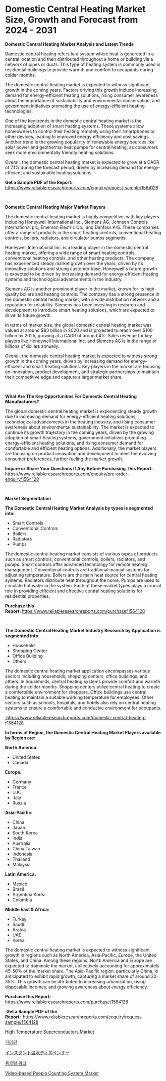 <p><h1>Domestic Central Heating Market Size, Growth and Forecast from 2024 - 2031</h1></p><p><strong>Domestic Central Heating Market Analysis and Latest Trends</strong></p>
<p><p>Domestic central heating refers to a system where heat is generated in a central location and then distributed throughout a home or building via a network of pipes or ducts. This type of heating system is commonly used in residential buildings to provide warmth and comfort to occupants during colder months.</p><p>The domestic central heating market is expected to witness significant growth in the coming years. Factors driving this growth include increasing demand for energy-efficient heating solutions, rising consumer awareness about the importance of sustainability and environmental conservation, and government initiatives promoting the use of energy-efficient heating technologies.</p><p>One of the key trends in the domestic central heating market is the increasing adoption of smart heating systems. These systems allow homeowners to control their heating remotely using their smartphones or other devices, leading to improved energy efficiency and cost savings. Another trend is the growing popularity of renewable energy sources like solar power and geothermal heat pumps for central heating, as consumers seek more environmentally friendly heating solutions.</p><p>Overall, the domestic central heating market is expected to grow at a CAGR of 7.1% during the forecast period, driven by increasing demand for energy-efficient and sustainable heating solutions.</p></p>
<p><strong>Get a Sample PDF of the Report:&nbsp;</strong> <a href="https://www.reliableresearchreports.com/enquiry/request-sample/1564128">https://www.reliableresearchreports.com/enquiry/request-sample/1564128</a></p>
<p>&nbsp;</p>
<p><strong>Domestic Central Heating Major Market Players</strong></p>
<p><p>The domestic central heating market is highly competitive, with key players including Honeywell International Inc., Siemens AG, Johnson Controls International plc, Emerson Electric Co., and Danfoss A/S. These companies offer a range of products in the smart heating controls, conventional heating controls, boilers, radiators, and circulator pumps segments.</p><p>Honeywell International Inc. is a leading player in the domestic central heating market, offering a wide range of smart heating controls, conventional heating controls, and other heating products. The company has experienced steady market growth over the years, driven by its innovative solutions and strong customer base. Honeywell's future growth is expected to be driven by increasing demand for energy-efficient heating systems and technological advancements in the industry.</p><p>Siemens AG is another prominent player in the market, known for its high-quality boilers and heating controls. The company has a strong presence in the domestic central heating market, with a wide distribution network and a reputation for reliability. Siemens has been investing in research and development to introduce smart heating solutions, which are expected to drive its future growth.</p><p>In terms of market size, the global domestic central heating market was valued at around $80 billion in 2020 and is projected to reach over $100 billion by 2025, growing at a CAGR of around 4%. Sales revenue for key players like Honeywell International Inc. and Siemens AG is in the range of billions of dollars annually.</p><p>Overall, the domestic central heating market is expected to witness strong growth in the coming years, driven by increasing demand for energy-efficient and smart heating solutions. Key players in the market are focusing on innovation, product development, and strategic partnerships to maintain their competitive edge and capture a larger market share.</p></p>
<p>&nbsp;</p>
<p><strong>What Are The Key Opportunities For Domestic Central Heating Manufacturers?</strong></p>
<p><p>The global domestic central heating market is experiencing steady growth due to increasing demand for energy-efficient heating solutions, technological advancements in the heating industry, and rising consumer awareness about environmental sustainability. The market is expected to continue its growth trajectory in the coming years, driven by the growing adoption of smart heating systems, government initiatives promoting energy-efficient heating solutions, and rising consumer demand for comfortable and efficient heating options. Additionally, the market players are focusing on product innovation and development to meet the evolving consumer preferences, further fueling the market growth.</p></p>
<p><strong>Inquire or Share Your Questions If Any Before Purchasing This Report:</strong> <a href="https://www.reliableresearchreports.com/enquiry/pre-order-enquiry/1564128">https://www.reliableresearchreports.com/enquiry/pre-order-enquiry/1564128</a></p>
<p>&nbsp;</p>
<p><strong>Market Segmentation</strong></p>
<p><strong>The Domestic Central Heating Market Analysis by types is segmented into:</strong></p>
<p><ul><li>Smart Controls</li><li>Conventional Controls</li><li>Boilers</li><li>Radiators</li><li>Pumps</li></ul></p>
<p><p>The domestic central heating market consists of various types of products such as smart controls, conventional controls, boilers, radiators, and pumps. Smart controls offer advanced technology for remote heating management. Conventional controls are traditional manual systems for adjusting temperature. Boilers are the main heat source for central heating systems. Radiators distribute heat throughout the home. Pumps are used to circulate hot water in the system. Each of these market types plays a crucial role in providing efficient and effective central heating solutions for residential properties.</p></p>
<p><strong>Purchase this Report:&nbsp;</strong><a href="https://www.reliableresearchreports.com/purchase/1564128">https://www.reliableresearchreports.com/purchase/1564128</a></p>
<p>&nbsp;</p>
<p><strong>The Domestic Central Heating Market Industry Research by Application is segmented into:</strong></p>
<p><ul><li>Household</li><li>Shopping Center</li><li>Office Building</li><li>Others</li></ul></p>
<p><p>The domestic central heating market application encompasses various sectors including households, shopping centers, office buildings, and others. In households, central heating systems provide comfort and warmth during the colder months. Shopping centers utilize central heating to create a comfortable environment for shoppers. Office buildings use central heating to maintain a suitable working temperature for employees. Other sectors such as schools, hospitals, and hotels also rely on central heating systems to ensure a comfortable and conducive environment for occupants.</p></p>
<p><a href="https://www.reliableresearchreports.com/domestic-central-heating-r1564128">&nbsp;https://www.reliableresearchreports.com/domestic-central-heating-r1564128</a></p>
<p><strong>In terms of Region, the Domestic Central Heating Market Players available by Region are:</strong></p>
<p>
    <p> <strong> North America: </strong>
        <ul>
            <li>United States</li>
            <li>Canada</li>
        </ul>
        </p> 
    <p> <strong> Europe: </strong>
        <ul>
            <li>Germany</li>
            <li>France</li>
            <li>U.K.</li>
            <li>Italy</li>
            <li>Russia</li>
        </ul>
        </p> 
    <p> <strong> Asia-Pacific: </strong>
        <ul>
            <li>China</li>
            <li>Japan</li>
            <li>South Korea</li>
            <li>India</li>
            <li>Australia</li>
            <li>China Taiwan</li>
            <li>Indonesia</li>
            <li>Thailand</li>
            <li>Malaysia</li>
        </ul>
        </p> 
    <p> <strong> Latin America: </strong>
        <ul>
            <li>Mexico</li>
            <li>Brazil</li>
            <li>Argentina Korea</li>
            <li>Colombia</li>
        </ul>
        </p> 
    <p> <strong> Middle East & Africa: </strong>
        <ul>
            <li>Turkey</li>
            <li>Saudi</li>
            <li>Arabia</li>
            <li>UAE</li>
            <li>Korea</li>
        </ul>
    </p>
    </p>
<p><p>The domestic central heating market is expected to witness significant growth in regions such as North America, Asia-Pacific, Europe, the United States, and China. Among these regions, North America and Europe are expected to dominate the market, collectively accounting for approximately 45-50% of the market share. The Asia-Pacific region, particularly China, is anticipated to exhibit rapid growth, capturing a market share of around 30-35%. This growth can be attributed to increasing urbanization, rising disposable incomes, and growing awareness about energy efficiency.</p></p>
<p><strong>Purchase this Report: </strong><a href="https://www.reliableresearchreports.com/purchase/1564128">https://www.reliableresearchreports.com/purchase/1564128</a></p>
<p>&nbsp;<strong>Get a Sample PDF of the Report:&nbsp;&nbsp;</strong><a href="https://www.reliableresearchreports.com/enquiry/request-sample/1564128">https://www.reliableresearchreports.com/enquiry/request-sample/1564128</a></p>
<p><strong></strong></p>
<p><p><a href="https://github.com/Angelnienowdseej3e45z3p8c/Market-Research-Report-List-2/blob/main/high-temperature-superconductors-market.md">High Temperature Superconductors Market</a></p><p><a href="https://medium.com/@kennayundt/%ED%8C%8C%EB%9D%BC%ED%95%80-%EC%8B%9C%EC%9E%A5-%EC%8B%9C%EC%9E%A5-%EC%A0%90%EC%9C%A0%EC%9C%A8-%EC%8B%9C%EC%9E%A5-%EB%8F%99%ED%96%A5-%EB%B0%8F-%EB%AF%B8%EB%9E%98-%EC%84%B1%EC%9E%A5-%ED%83%90%EC%83%89-bb4c4593350f">파라핀</a></p><p><a href="https://github.com/vlcostes/Market-Research-Report-List-1/blob/main/917835527064.md">インスタント温水ディスペンサー</a></p><p><a href="https://medium.com/@codinchelcea2022/%ED%94%8C%EB%A1%9C%EB%9E%84-%EC%9B%8C%ED%84%B0-%EC%8B%9C%EC%9E%A5-2031%EB%85%84%EA%B9%8C%EC%A7%80%EC%9D%98-%ED%8A%B8%EB%A0%8C%EB%93%9C-%EC%98%88%EC%B8%A1-%EB%B0%8F-%EA%B2%BD%EC%9F%81-%EB%B6%84%EC%84%9D-bfd14b63291a">플로럴 워터</a></p><p><a href="https://github.com/brentleyjimmiealvaradoz4l1rea/Market-Research-Report-List-2/blob/main/video-based-people-counting-system-market.md">Video-based People Counting System Market</a></p></p>